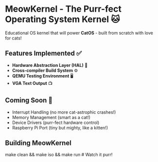# MeowKernel - The Purr-fect Operating System Kernel 🐱

Educational OS kernel that will power **CatOS** - built from scratch with love for cats!

## Features Implemented ✅
- **Hardware Abstraction Layer (HAL)** 🔧
- **Cross-compiler Build System** ⚙️
- **QEMU Testing Environment** 🖥️
- **VGA Text Output** 📺

## Coming Soon 🚧
- Interrupt Handling (no more cat-astrophic crashes!)
- Memory Management (smart as a cat!)
- Device Drivers (purr-fect hardware control)
- Raspberry Pi Port (tiny but mighty, like a kitten!)

## Building MeowKernel

make clean && make iso && make run # Watch it purr!
